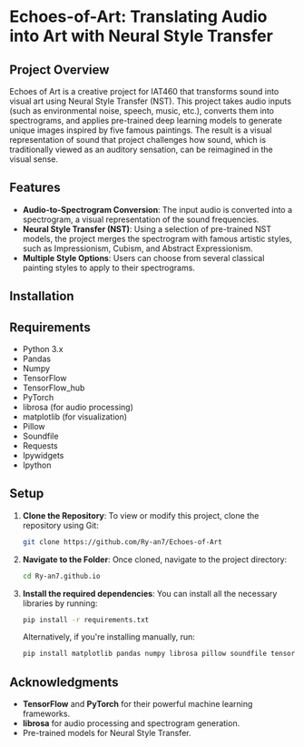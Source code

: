 # Echoes-of-Art: Translating Audio into Art with Neural Style Transfer

## Project Overview

Echoes of Art is a creative project for IAT460 that transforms sound into visual art using Neural Style Transfer (NST). This project takes audio inputs (such as environmental noise, speech, music, etc.), converts them into spectrograms, and applies pre-trained deep learning models to generate unique images inspired by five famous paintings. The result is a visual representation of sound that project challenges how sound, which is traditionally viewed as an auditory sensation, can be reimagined in the visual sense.

## Features
- **Audio-to-Spectrogram Conversion**: The input audio is converted into a spectrogram, a visual representation of the sound frequencies.
- **Neural Style Transfer (NST)**: Using a selection of pre-trained NST models, the project merges the spectrogram with famous artistic styles, such as Impressionism, Cubism, and Abstract Expressionism.
- **Multiple Style Options**: Users can choose from several classical painting styles to apply to their spectrograms.

## Installation
## Requirements
- Python 3.x
- Pandas
- Numpy
- TensorFlow
- TensorFlow_hub
- PyTorch
- librosa (for audio processing)
- matplotlib (for visualization)
- Pillow
- Soundfile
- Requests
- Ipywidgets
- Ipython

## Setup
1. **Clone the Repository**: To view or modify this project, clone the repository using Git:
   ```bash
   git clone https://github.com/Ry-an7/Echoes-of-Art
   ```
2. **Navigate to the Folder**: Once cloned, navigate to the project directory:
    ``` bash
    cd Ry-an7.github.io
    ```
3. **Install the required dependencies**: You can install all the necessary libraries by running:
    ``` bash
    pip install -r requirements.txt
    ```
    Alternatively, if you're installing manually, run:
    ``` bash
    pip install matplotlib pandas numpy librosa pillow soundfile tensorflow tensorflow_hub requests ipywidgets ipython
    ```

## Acknowledgments
- **TensorFlow** and **PyTorch** for their powerful machine learning frameworks.
- **librosa** for audio processing and spectrogram generation.
- Pre-trained models for Neural Style Transfer.
